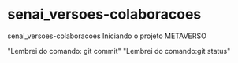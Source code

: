 # senai_versoes-colaboracoes
senai_versoes-colaboracoes
Iniciando o projeto METAVERSO

"Lembrei do comando: git commit"
"Lembrei do comando:git status"
